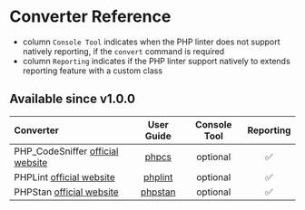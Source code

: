 <!-- markdownlint-disable MD013 -->
# Converter Reference

* column `Console Tool` indicates when the PHP linter does not support natively reporting, if the `convert` command is required
* column `Reporting` indicates if the PHP linter support natively to extends reporting feature with a custom class

## Available since v1.0.0

| Converter                                            |          User Guide           | Console Tool | Reporting |
|:-----------------------------------------------------|:-----------------------------:|:------------:|:---------:|
| PHP_CodeSniffer [official website][phpcs]            |       [phpcs](phpcs.md)       |   optional   |     ✅     |
| PHPLint [official website][phplint]                  |     [phplint](phplint.md)     |   optional   |     ✅     |
| PHPStan [official website][phpstan]                  |     [phpstan](phpstan.md)     |   optional   |     ✅     |

[phpcs]: https://github.com/PHPCSStandards/PHP_CodeSniffer
[phplint]: https://github.com/overtrue/phplint
[phpstan]: https://github.com/phpstan/phpstan
